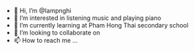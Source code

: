 - 👋 Hi, I’m @Iampnghi
- 👀 I’m interested in listening music and playing piano
- 🌱 I’m currently learning at Pham Hong Thai secondary school
- 💞️ I’m looking to collaborate on 
- 📫 How to reach me ...

<!---
Iampnghi/Iampnghi is a ✨ special ✨ repository because its `README.md` (this file) appears on your GitHub profile.
You can click the Preview link to take a look at your changes.
--->
